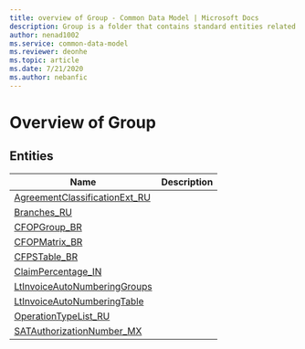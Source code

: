 ```yaml
---
title: overview of Group - Common Data Model | Microsoft Docs
description: Group is a folder that contains standard entities related to the Common Data Model.
author: nenad1002
ms.service: common-data-model
ms.reviewer: deonhe
ms.topic: article
ms.date: 7/21/2020
ms.author: nebanfic
---
```


# Overview of Group


## Entities

|Name|Description|
|---|---|
|[AgreementClassificationExt_RU](AgreementClassificationExt_RU.md)||
|[Branches_RU](Branches_RU.md)||
|[CFOPGroup_BR](CFOPGroup_BR.md)||
|[CFOPMatrix_BR](CFOPMatrix_BR.md)||
|[CFPSTable_BR](CFPSTable_BR.md)||
|[ClaimPercentage_IN](ClaimPercentage_IN.md)||
|[LtInvoiceAutoNumberingGroups](LtInvoiceAutoNumberingGroups.md)||
|[LtInvoiceAutoNumberingTable](LtInvoiceAutoNumberingTable.md)||
|[OperationTypeList_RU](OperationTypeList_RU.md)||
|[SATAuthorizationNumber_MX](SATAuthorizationNumber_MX.md)||
